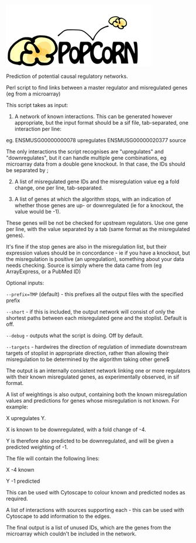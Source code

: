 ![PoPCoRN](./popcorn.png)

Prediction of potential causal regulatory networks.

Perl script to find links between a master regulator and misregulated genes (eg from a microarray)

This script takes as input:

1. A network of known interactions. This can be generated however appropriate, but the input format should be a sif file, tab-separated, one interaction per line:

eg. ENSMUSG00000000078      upregulates     ENSMUSG00000020377      source

The only interactions the script recognises are "upregulates" and "downregulates", but it can handle multiple gene combinations, eg microarray data from a double gene knockout. In that case, the IDs should be separated by ;

2. A list of misregulated gene IDs and the misregulation value eg a fold change, one per line, tab-separated.

3. A list of genes at which the algorithm stops, with an indication of whether those genes are up- or downregulated (ie for a knockout, the value would be -1).

These genes will be not be checked for upstream regulators. Use one gene per line, with the value separated by a tab (same format as the misregulated genes).

It's fine if the stop genes are also in the misregulation list, but their expression values should be in concordance - ie if you have a knockout, but the misregulation is positive (an upregulation), something about your data needs checking.
Source is simply where the data came from (eg ArrayExpress, or a PubMed ID)

Optional inputs:

`--prefix=TMP` (default) - this prefixes all the output files with the specified prefix

`--short` - if this is included, the output network will consist of only the shortest paths between each misregulated gene and the stoplist. Default is off.

`--debug` - outputs what the script is doing. Off by default.

`--targets` - hardwires the direction of regulation of immediate downstream targets of stoplist in appropriate direction, rather than
allowing their misregulation to be determined by the algorithm taking other gene$

The output is an internally consistent network linking one or more regulators with their known misregulated genes, as experimentally observed, in sif format.

A list of weightings is also output, containing both the known misregulation values and predictions for genes whose misregulation is not known. For example:

X upregulates Y.

X is known to be downregulated, with a fold change of -4.

Y is therefore also predicted to be downregulated, and will be given a predicted weighting of -1.

The file will contain the following lines: 

X     -4      known

Y     -1      predicted

This can be used with Cytoscape to colour known and predicted nodes as required.

A list of interactions with sources supporting each - this can be used with Cytoscape to add information to the edges.

The final output is a list of unused IDs, which are the genes from the microarray which couldn't be included in the network.
